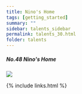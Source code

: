 ```yaml
---
title: Nino's Home
tags: [getting_started]
summary: ""
sidebar: talents_sidebar
permalink: talents_30.html
folder: talents
---
```



##### No.48 Nino's Home

![](https://yt3.ggpht.com/ytc/AKedOLTbCtN02EVfFE-YogZWgxCbRLhByR3LD-ACoef0xg=s176-c-k-c0x00ffffff-no-rj)






{% include links.html %}
